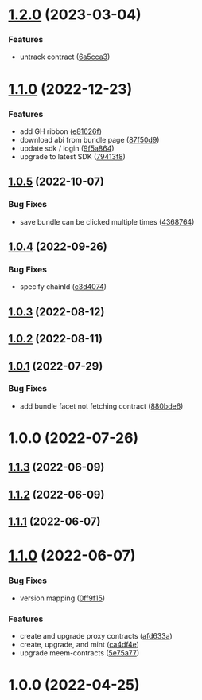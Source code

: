 # [1.2.0](https://github.com/meemproject/epm/compare/v1.1.0...v1.2.0) (2023-03-04)


### Features

* untrack contract ([6a5cca3](https://github.com/meemproject/epm/commit/6a5cca3))

# [1.1.0](https://github.com/meemproject/epm/compare/v1.0.5...v1.1.0) (2022-12-23)


### Features

* add GH ribbon ([e81626f](https://github.com/meemproject/epm/commit/e81626f))
* download abi from bundle page ([87f50d9](https://github.com/meemproject/epm/commit/87f50d9))
* update sdk / login ([9f5a864](https://github.com/meemproject/epm/commit/9f5a864))
* upgrade to latest SDK ([79413f8](https://github.com/meemproject/epm/commit/79413f8))

## [1.0.5](https://github.com/meemproject/epm/compare/v1.0.4...v1.0.5) (2022-10-07)


### Bug Fixes

* save bundle can be clicked multiple times ([4368764](https://github.com/meemproject/epm/commit/4368764))

## [1.0.4](https://github.com/meemproject/epm/compare/v1.0.3...v1.0.4) (2022-09-26)


### Bug Fixes

* specify chainId ([c3d4074](https://github.com/meemproject/epm/commit/c3d4074))

## [1.0.3](https://github.com/meemproject/epm/compare/v1.0.2...v1.0.3) (2022-08-12)

## [1.0.2](https://github.com/meemproject/epm/compare/v1.0.1...v1.0.2) (2022-08-11)

## [1.0.1](https://github.com/meemproject/epm/compare/v1.0.0...v1.0.1) (2022-07-29)


### Bug Fixes

* add bundle facet not fetching contract ([880bde6](https://github.com/meemproject/epm/commit/880bde6))

# 1.0.0 (2022-07-26)

## [1.1.3](https://github.com/meemproject/clubs-web/compare/v1.1.2...v1.1.3) (2022-06-09)

## [1.1.2](https://github.com/meemproject/clubs-web/compare/v1.1.1...v1.1.2) (2022-06-09)

## [1.1.1](https://github.com/meemproject/clubs-web/compare/v1.1.0...v1.1.1) (2022-06-07)

# [1.1.0](https://github.com/meemproject/clubs-web/compare/v1.0.0...v1.1.0) (2022-06-07)


### Bug Fixes

* version mapping ([0ff9f15](https://github.com/meemproject/clubs-web/commit/0ff9f15))


### Features

* create and upgrade proxy contracts ([afd633a](https://github.com/meemproject/clubs-web/commit/afd633a))
* create, upgrade, and mint ([ca4df4e](https://github.com/meemproject/clubs-web/commit/ca4df4e))
* upgrade meem-contracts ([5e75a77](https://github.com/meemproject/clubs-web/commit/5e75a77))

# 1.0.0 (2022-04-25)
